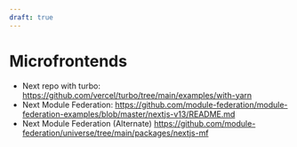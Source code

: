 ```yaml
---
draft: true
---
```


# Microfrontends

- Next repo with turbo: https://github.com/vercel/turbo/tree/main/examples/with-yarn
- Next Module Federation: https://github.com/module-federation/module-federation-examples/blob/master/nextjs-v13/README.md
- Next Module Federation (Alternate) https://github.com/module-federation/universe/tree/main/packages/nextjs-mf

